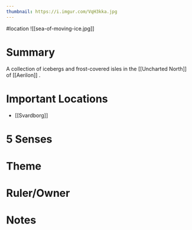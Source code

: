```yaml
---
thumbnail: https://i.imgur.com/VqH3kka.jpg
---
```

#location
![[sea-of-moving-ice.jpg]]

# Summary
A collection of icebergs and frost-covered isles in the [[Uncharted North]] of [[Aerilon]] .

# Important Locations
- [[Svardborg]]

# 5 Senses
# Theme
# Ruler/Owner
# Notes
